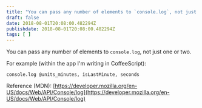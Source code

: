 ```yaml
---
title: "You can pass any number of elements to `console.log`, not just one or two."
draft: false
date: 2018-08-01T20:08:00.482294Z
publishdate: 2018-08-01T20:08:00.482294Z
tags: [ ]
---
```

You can pass any number of elements to `console.log`, not just one or two.

For example (within the app I'm writing in CoffeeScript):

```
console.log @units_minutes, isLastMinute, seconds
```

Reference (MDN): [https://developer.mozilla.org/en-US/docs/Web/API/Console/log](https://developer.mozilla.org/en-US/docs/Web/API/Console/log)
    